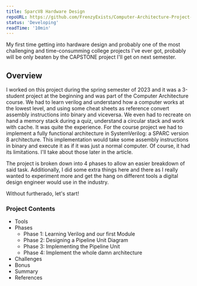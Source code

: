 ```yaml
---
title: SparcV8 Hardware Design
repoURL: https://github.com/FrenzyExists/Computer-Architecture-Project-SPARC
status: 'Developing'
readTime: '10min'
---
```


My first time getting into hardware design and probably one of the most challenging and time-consumming college projects I've ever got, probably will be only beaten by the CAPSTONE project I'll get on next semester.

## Overview

I worked on this project during the spring semester of 2023 and it was a 3-student project at the beginning and was part of the Computer Architecture course. We had to learn verilog and understand how a computer works at the lowest level, and using some cheat sheets as reference convert assembly instructions into binary and viceversa. We even had to recreate on hand a memory stack during a quiz, understand a circular stack and work with cache. It was quite the experience. For the course project we had to implement a fully functional architecture in SystemVerilog: a SPARC version 8 architecture. This implementation would take some assembly instructions in binary and execute it as if it was just a normal computer. Of course, it had its limitations. I'll take about those later in the article.

The project is broken down into 4 phases to allow an easier breakdown of said task. Additionally, I did some extra things here and there as I really wanted to experiment more and get the hang on different tools a digital design engineer would use in the industry.

Without furtherado, let's start!

### Project Contents

- Tools
- Phases
    - Phase 1: Learning Verilog and our first Module
    - Phase 2: Designing a Pipeline Unit Diagram
    - Phase 3: Implementing the Pipeline Unit
    - Phase 4: Implement the whole damn architecture
- Challenges
- Bonus
- Summary
- References